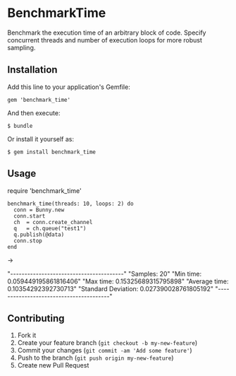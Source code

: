 # BenchmarkTime

Benchmark the execution time of an arbitrary block of code. Specify concurrent
threads and number of execution loops for more robust sampling.

## Installation

Add this line to your application's Gemfile:

    gem 'benchmark_time'

And then execute:

    $ bundle

Or install it yourself as:

    $ gem install benchmark_time

## Usage
  require 'benchmark_time'

    benchmark_time(threads: 10, loops: 2) do
      conn = Bunny.new
      conn.start
      ch  = conn.create_channel
      q   = ch.queue("test1")
      q.publish(@data)
      conn.stop
    end

  ->

  "----------------------------------------"
  "Samples:               20"
  "Min time:              0.059449195861816406"
  "Max time:              0.15325689315795898"
  "Average time:          0.10354292392730713"
  "Standard Deviation:    0.027390028761805192"
  "----------------------------------------"

## Contributing

1. Fork it
2. Create your feature branch (`git checkout -b my-new-feature`)
3. Commit your changes (`git commit -am 'Add some feature'`)
4. Push to the branch (`git push origin my-new-feature`)
5. Create new Pull Request
